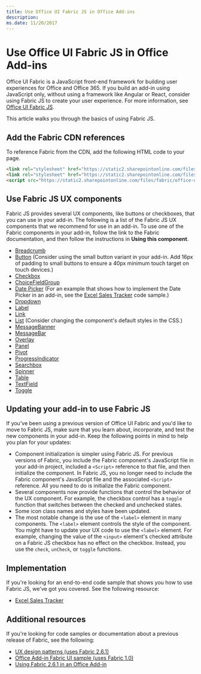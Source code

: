```yaml
---
title: Use Office UI Fabric JS in Office Add-ins
description: 
ms.date: 11/20/2017 
---
```


# Use Office UI Fabric JS in Office Add-ins

Office UI Fabric is a JavaScript front-end framework for building user experiences for Office and Office 365. If you build an add-in using JavaScript only, without using a framework like Angular or React, consider using Fabric JS to create your user experience. For more information, see [Office UI Fabric JS](https://dev.office.com/fabric-js).

This article walks you through the basics of using Fabric JS.  

## Add the Fabric CDN references
To reference Fabric from the CDN, add the following HTML code to your page.

```html
<link rel="stylesheet" href="https://static2.sharepointonline.com/files/fabric/office-ui-fabric-js/1.4.0/css/fabric.min.css">
<link rel="stylesheet" href="https://static2.sharepointonline.com/files/fabric/office-ui-fabric-js/1.4.0/css/fabric.components.min.css">
<script src="https://static2.sharepointonline.com/files/fabric/office-ui-fabric-js/1.4.0/js/fabric.min.js"></script>
```

## Use Fabric JS UX components

Fabric JS provides several UX components, like buttons or checkboxes, that you can use in your add-in. The following is a list of the Fabric JS UX components that we recommend for use in an add-in. To use one of the Fabric components in your add-in, follow the link to the Fabric documentation, and then follow the instructions in **Using this component**. 

- [Breadcrumb](https://dev.office.com/fabric-js/Components/Breadcrumb/Breadcrumb.html)
- [Button](https://dev.office.com/fabric-js/Components/Button/Button.html) (Consider using the small button variant in your add-in. Add 16px of padding to small buttons to ensure a 40px minimum touch target on touch devices.)
- [Checkbox](https://dev.office.com/fabric-js/Components/CheckBox/CheckBox.html)
- [ChoiceFieldGroup](https://dev.office.com/fabric-js/Components/ChoiceFieldGroup/ChoiceFieldGroup.html)
- [Date Picker](https://dev.office.com/fabric-js/Components/DatePicker/DatePicker.html) (For an example that shows how to implement the Date Picker in an add-in, see the [Excel Sales Tracker](https://github.com/OfficeDev/Excel-Add-in-JavaScript-SalesTracker) code sample.)
- [Dropdown](https://dev.office.com/fabric-js/Components/Dropdown/Dropdown.html)
- [Label](https://dev.office.com/fabric-js/Components/Label/Label.html)
- [Link](https://dev.office.com/fabric-js/Components/Link/Link.html)
- [List](https://dev.office.com/fabric-js/Components/List/List.html) (Consider changing the component's default styles in the CSS.)
- [MessageBanner](https://dev.office.com/fabric-js/Components/MessageBanner/MessageBanner.html)
- [MessageBar](https://dev.office.com/fabric-js/Components/MessageBar/MessageBar.html)
- [Overlay](https://dev.office.com/fabric-js/Components/Overlay/Overlay.html)
- [Panel](https://dev.office.com/fabric-js/Components/Panel/Panel.html)
- [Pivot](https://dev.office.com/fabric-js/Components/Pivot/Pivot.html)
- [ProgressIndicator](https://dev.office.com/fabric-js/Components/ProgressIndicator/ProgressIndicator.html)
- [Searchbox](https://dev.office.com/fabric-js/Components/SearchBox/SearchBox.html)
- [Spinner](https://dev.office.com/fabric-js/Components/Spinner/Spinner.html)
- [Table](https://dev.office.com/fabric-js/Components/Table/Table.html)
- [TextField](https://dev.office.com/fabric-js/Components/TextField/TextField.html)
- [Toggle](https://dev.office.com/fabric-js/Components/Toggle/Toggle.html)
   
## Updating your add-in to use Fabric JS
If you've been using a previous version of Office UI Fabric and you'd like to move to Fabric JS, make sure that you learn about, incorporate, and test the new components in your add-in. Keep the following points in mind to help you plan for your updates:

- Component initialization is simpler using Fabric JS. For previous versions of Fabric, you include the Fabric component's JavaScript file in your add-in project, included a `<Script>` reference to that file, and then initialize the component. In Fabric JS, you no longer need to include the Fabric component's JavaScript file and the associated `<Script>` reference. All you need to do is initialize the Fabric component.   
- Several components now provide functions that control the behavior of the UX component. For example, the checkbox control has a `toggle` function that switches between the checked and unchecked states. 
- Some icon class names and styles have been updated.
- The most notable change is the use of the `<label>` element in many components. The `<label>` element controls the style of the component. You might have to update your UX code to use the `<label>` element. For example, changing the value of the `<input>` element's checked attribute on a Fabric JS checkbox has no effect on the checkbox. Instead, you  use the `check`, `unCheck`, or `toggle` functions.   

## Implementation
If you're looking for an end-to-end code sample that shows you how to use Fabric JS, we've got you covered. See the following resource:

- [Excel Sales Tracker](https://github.com/OfficeDev/Excel-Add-in-JavaScript-SalesTracker) 

## Additional resources
If you're looking for code samples or documentation about a previous release of Fabric, see the following:

- [UX design patterns (uses Fabric 2.6.1)](https://github.com/OfficeDev/Office-Add-in-UX-Design-Patterns-Code) 
- [Office Add-in Fabric UI sample (uses Fabric 1.0)](https://github.com/OfficeDev/Office-Add-in-Fabric-UI-Sample) 
- [Using Fabric 2.6.1 in an Office Add-in](https://dev.office.com/docs/add-ins/design/ui-elements/using-office-ui-fabric)
 

